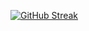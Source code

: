 [![GitHub Streak](https://streak-stats.demolab.com?user=TechLionDev&theme=catppuccin-macchiato&hide_border=true&date_format=M%20j%5B%2C%20Y%5D&exclude_days=Sun%2CSat)](https://git.io/streak-stats)
